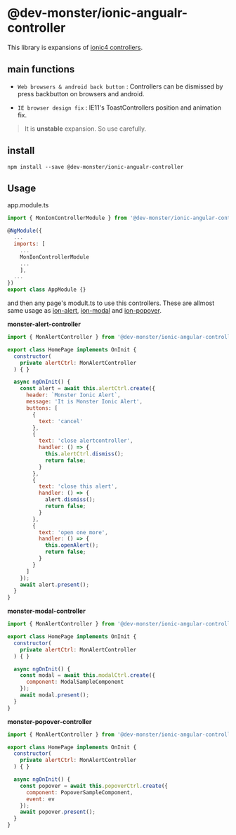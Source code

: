 # @dev-monster/ionic-angualr-controller

This library is expansions of [ionic4 controllers](https://ionicframework.com/docs/components).

## main functions

* `Web browsers & android back button` : Controllers can be dismissed by press backbutton on browsers and android.

* `IE browser design fix` : IE11's ToastControllers position and animation fix.

> It is **unstable** expansion. So use carefully.

## install

```
npm install --save @dev-monster/ionic-angualr-controller
```

## Usage

app.module.ts
```javascript
import { MonIonControllerModule } from '@dev-monster/ionic-angular-controller';

@NgModule({
  ...
  imports: [
    ...
    MonIonControllerModule
    ...
    ],
  ...
})
export class AppModule {}
```

and then any page's modult.ts to use this controllers.
These are allmost same usage as [ion-alert](https://ionicframework.com/docs/api/alert), [ion-modal](https://ionicframework.com/docs/api/modal) and [ion-popover](https://ionicframework.com/docs/api/popover).

**monster-alert-controller**
```javascript
import { MonAlertController } from '@dev-monster/ionic-angular-controller';

export class HomePage implements OnInit {
  constructor(
    private alertCtrl: MonAlertController
  ) { }

  async ngOnInit() {
    const alert = await this.alertCtrl.create({
      header: `Monster Ionic Alert`,
      message: 'It is Monster Ionic Alert',
      buttons: [
        {
          text: 'cancel'
        },
        {
          text: 'close alertcontroller',
          handler: () => {
            this.alertCtrl.dismiss();
            return false;
          }
        },
        {
          text: 'close this alert',
          handler: () => {
            alert.dismiss();
            return false;
          }
        },
        {
          text: 'open one more',
          handler: () => {
            this.openAlert();
            return false;
          }
        }
      ]
    });
    await alert.present();
  }
}
```
**monster-modal-controller**
```javascript
import { MonAlertController } from '@dev-monster/ionic-angular-controller';

export class HomePage implements OnInit {
  constructor(
    private alertCtrl: MonAlertController
  ) { }

  async ngOnInit() {
    const modal = await this.modalCtrl.create({
      component: ModalSampleComponent
    });
    await modal.present();
  }
}
```
**monster-popover-controller**
```javascript
import { MonAlertController } from '@dev-monster/ionic-angular-controller';

export class HomePage implements OnInit {
  constructor(
    private alertCtrl: MonAlertController
  ) { }

  async ngOnInit() {
    const popover = await this.popoverCtrl.create({
      component: PopoverSampleComponent,
      event: ev
    });
    await popover.present();
  }
}
```